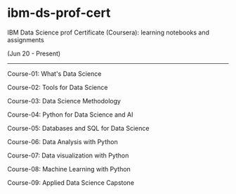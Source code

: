 # ibm-ds-prof-cert

IBM Data Science prof Certificate (Coursera): learning notebooks and assignments

(Jun 20 - Present)

----------------------------------------------------------------------------------

Course-01: What's Data Science

Course-02: Tools for Data Science 

Course-03: Data Science Methodology

Course-04: Python for Data Science and AI 

Course-05: Databases and SQL for Data Science

Course-06: Data Analysis with Python

Course-07: Data visualization with Python

Course-08: Machine Learning with Python

Course-09: Applied Data Science Capstone

